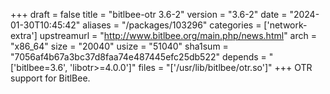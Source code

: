 +++
draft = false
title = "bitlbee-otr 3.6-2"
version = "3.6-2"
date = "2024-01-30T10:45:42"
aliases = "/packages/103296"
categories = ['network-extra']
upstreamurl = "http://www.bitlbee.org/main.php/news.html"
arch = "x86_64"
size = "20040"
usize = "51040"
sha1sum = "7056af4b67a3bc37d8faa74e487445efc25db522"
depends = "['bitlbee=3.6', 'libotr>=4.0.0']"
files = "['/usr/lib/bitlbee/otr.so']"
+++
OTR support for BitlBee.
